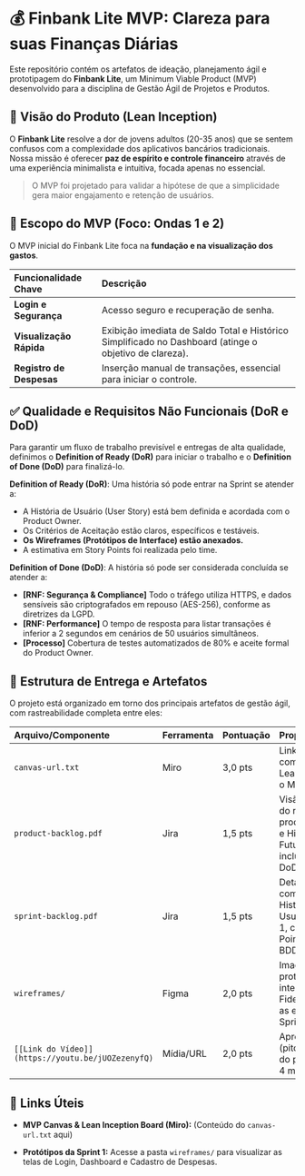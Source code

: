 # 💰 Finbank Lite MVP: Clareza para suas Finanças Diárias

Este repositório contém os artefatos de ideação, planejamento ágil e prototipagem do **Finbank Lite**, um Minimum Viable Product (MVP) desenvolvido para a disciplina de Gestão Ágil de Projetos e Produtos.

## 🎯 Visão do Produto (Lean Inception)

O **Finbank Lite** resolve a dor de jovens adultos (20-35 anos) que se sentem confusos com a complexidade dos aplicativos bancários tradicionais. Nossa missão é oferecer **paz de espírito e controle financeiro** através de uma experiência minimalista e intuitiva, focada apenas no essencial.

> O MVP foi projetado para validar a hipótese de que a simplicidade gera maior engajamento e retenção de usuários.

## 🚀 Escopo do MVP (Foco: Ondas 1 e 2)

O MVP inicial do Finbank Lite foca na **fundação e na visualização dos gastos**.

| Funcionalidade Chave | Descrição | 
| :--- | :--- | 
| **Login e Segurança** | Acesso seguro e recuperação de senha. | 
| **Visualização Rápida** | Exibição imediata de Saldo Total e Histórico Simplificado no Dashboard (atinge o objetivo de clareza). | 
| **Registro de Despesas** | Inserção manual de transações, essencial para iniciar o controle. | 

## ✅ Qualidade e Requisitos Não Funcionais (DoR e DoD)

Para garantir um fluxo de trabalho previsível e entregas de alta qualidade, definimos o **Definition of Ready (DoR)** para iniciar o trabalho e o **Definition of Done (DoD)** para finalizá-lo.

**Definition of Ready (DoR)**: Uma história só pode entrar na Sprint se atender a:
* A História de Usuário (User Story) está bem definida e acordada com o Product Owner.
* Os Critérios de Aceitação estão claros, específicos e testáveis.
* **Os Wireframes (Protótipos de Interface) estão anexados.**
* A estimativa em Story Points foi realizada pelo time.

**Definition of Done (DoD)**: A história só pode ser considerada concluída se atender a:
* **[RNF: Segurança & Compliance]** Todo o tráfego utiliza HTTPS, e dados sensíveis são criptografados em repouso (AES-256), conforme as diretrizes da LGPD.
* **[RNF: Performance]** O tempo de resposta para listar transações é inferior a 2 segundos em cenários de 50 usuários simultâneos.
* **[Processo]** Cobertura de testes automatizados de 80% e aceite formal do Product Owner.

## 📂 Estrutura de Entrega e Artefatos

O projeto está organizado em torno dos principais artefatos de gestão ágil, com rastreabilidade completa entre eles:

| Arquivo/Componente | Ferramenta | Pontuação | Propósito | 
| :--- | :--- | :--- | :--- | 
| `canvas-url.txt` | Miro | 3,0 pts | Link para o board completo da Lean Inception e o MVP Canvas. | 
| `product-backlog.pdf` | Jira | 1,5 pts | Visão completa do roadmap do produto (Épicos e Histórias Futuras), incluindo DoR e DoD. | 
| `sprint-backlog.pdf` | Jira | 1,5 pts | Detalhamento completo das 5 Histórias de Usuário da Sprint 1, com Story Points e Critérios BDD. | 
| `wireframes/` | Figma | 2,0 pts | Imagens do protótipo de interface (Alta Fidelidade) para as entregas da Sprint 1. | 
| `[[Link do Vídeo]](https://youtu.be/jUOZezenyfQ)` | Mídia/URL | 2,0 pts | Apresentação (pitch/showcase) do projeto em 3-4 minutos. | 

## 🔗 Links Úteis

* **MVP Canvas & Lean Inception Board (Miro):** (Conteúdo do `canvas-url.txt` aqui)

* **Protótipos da Sprint 1:** Acesse a pasta `wireframes/` para visualizar as telas de Login, Dashboard e Cadastro de Despesas.
